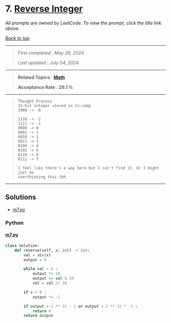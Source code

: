 # 7. [Reverse Integer](<https://leetcode.com/problems/reverse-integer>)

*All prompts are owned by LeetCode. To view the prompt, click the title link above.*

*[Back to top](<../README.md>)*

------

> *First completed : May 29, 2024*
>
> *Last updated : July 04, 2024*

------

> **Related Topics** : **[Math](<by_topic/Math.md>)**
>
> **Acceptance Rate** : **29.1 %**

------

> ```
> Thought Process
> 32-bit integer stored in 2s-comp
> 1000 -> -8
> 
> 1110 -> -2
> 1111 -> -1
> 0000 -> 0
> 0001 -> 1
> 0010 -> 2
> 0011 -> 3
> 0100 -> 4
> 0101 -> 5
> 0110 -> 6
> 0111 -> 7
> 
> I feel like there's a way here but I can't find it. Or I might just be
> overthinking this tbh.
> 
> ```

------

## Solutions

- [m7.py](<../my-submissions/m7.py>)
### Python
#### [m7.py](<../my-submissions/m7.py>)
```Python
class Solution:
    def reverse(self, x: int) -> int:
        val = abs(x)
        output = 0

        while val > 0 :
            output *= 10
            output += val % 10
            val = val // 10

        if x < 0 :
            output *= -1

        if output > 2 ** 31 - 1 or output < 2 ** 31 * -1 :
            return 0
        return output
```


